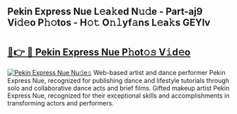 ## Pekin Express Nue L𝚎a𝚔ed N𝚞𝚍e - Part-aj9 Vi𝚍𝚎o P𝚑𝚘tos - H𝚘𝚝 O𝚗𝚕yf𝚊ns L𝚎a𝚔s GEYlv

# <h2><a href="http://kfcrcvg.oniu.top/?m=Pekin+Express+Nue">🔗👉 🔴 Pekin Express Nue P𝚑ot𝚘𝚜 V𝚒d𝚎o</a></h2>

[![Pekin Express Nue Nu𝚍e𝚜](https://i.imgur.com/0qMVB7G.gif)](http://kfcrcvg.oniu.top/?m=Pekin+Express+Nue)
Web-based artist and dance performer Pekin Express Nue, recognized for publishing dance and lifestyle tutorials through solo and collaborative dance acts and brief films. Gifted makeup artist Pekin Express Nue, recognized for their exceptional skills and accomplishments in transforming actors and performers.  
